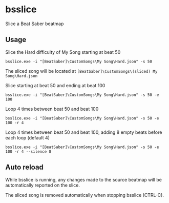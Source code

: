 bsslice
=======

Slice a Beat Saber beatmap

Usage
-----

Slice the Hard difficulty of My Song starting at beat 50

    bsslice.exe -i "[BeatSaber]\CustomSongs\My Song\Hard.json" -s 50


The sliced song will be located at `[BeatSaber]\CustomSongs\(sliced) My Song\Hard.json`

Slice starting at beat 50 and ending at beat 100

    bsslice.exe -i "[BeatSaber]\CustomSongs\My Song\Hard.json" -s 50 -e 100

Loop 4 times between beat 50 and beat 100

    bsslice.exe -i "[BeatSaber]\CustomSongs\My Song\Hard.json" -s 50 -e 100 -r 4


Loop 4 times between beat 50 and beat 100, adding 8 empty beats before each loop (default 4)

    bsslice.exe -i "[BeatSaber]\CustomSongs\My Song\Hard.json" -s 50 -e 100 -r 4 --silence 8

Auto reload
-----------

While bsslice is running, any changes made to the source beatmap will be automatically
reported on the slice.

The sliced song is removed automatically when stopping bsslice (CTRL-C).
